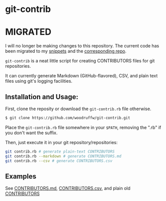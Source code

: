git-contrib
==========

# MIGRATED

I will no longer be making changes to this repository. The current code has
been migrated to my [snippets](http://woodruffw.us/snippets.html) and the
[corresponding repo](https://github.com/woodruffw/snippets).

`git-contrib` is a neat little script for creating CONTRIBUTORS files for git repositories.

It can currently generate Markdown (GitHub-flavored), CSV, and plain text files using git's logging facilities.


## Installation and Usage:
First, clone the reposity or download the `git-contrib.rb` file otherwise.
```bash
$ git clone https://github.com/woodruffw/git-contrib.git
```

Place the `git-contrib.rb` file somewhere in your `$PATH`, removing the ".rb" if you don't want the suffix.

Then, just execute it in your git repository/repositories:

```bash
git contrib.rb # generate plain-text CONTRIBUTORS
git contrib.rb --markdown # generate CONTRIBUTORS.md
git contrib.rb --csv # generate CONTRIBUTORS.csv
```

## Examples
See [CONTRIBUTORS.md](CONTRIBUTORS.md), [CONTRIBUTORS.csv](CONTRIBUTORS.csv), and plain old [CONTRIBUTORS](CONTRIBUTORS)
